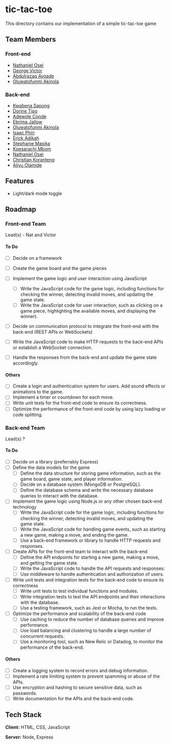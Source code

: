
# tic-tac-toe
This directory contains our implementation of a simple tic-tac-toe game
## Team Members

### Front-end
- [Nathaniel Osei](https://github.com/KwameSei)
- [George Victor](https://github.com/Bro-vick)
- [Abdulrazaq Ayoade](https://github.com/AYcrown77)
- [Oluwatofunmi Akinola](https://github.com/carvanino)

### Back-end
- [Kwabena Sapong](https://github.com/kwabenasapong)
- [Dorine Tipo](https://github.com/MissTipo)
- [Adewole Conde](https://github.com/phatboislym)
- [Ebrima Jallow](https://github.com/egjallow10)
- [Oluwatofunmi Akinola](https://github.com/carvanino)
- [Isaac Phiri](https://github.com/IsaacPhiri)
- [Erick Adikah](https://github.com/Erickadikah)
- [Stephanie Masika](https://github.com/MasikaII)
- [Kpesarachi Mbom](https://github.com/Bethel-Iyke)
- [Nathaniel Osei](https://github.com/KwameSei)
- [Christian Koranteng](https://github.com/kkfergie22)
- [Aliyu Olamide](https://github.com/IamLam163)




## Features

- Light/dark mode toggle


## Roadmap

### Front-end Team
Lead(s) - Nat and Victor

#### To Do

- [ ] Decide on a framework

- [ ] Create the game board and the game pieces

- [ ] Implement the game logic and user interaction using JavaScript
    - [ ]  Write the JavaScript code for the game logic, including functions for checking the winner, detecting invalid moves, and updating the game state.
    - [ ]  Write the JavaScript code for user interaction, such as clicking on a game piece, highlighting the available moves, and displaying the winner).

- [ ]  Decide on communication protocol to integrate the front-end with the back-end (REST APIs or WebSockets)
- [ ]  Write the JavaScript code to make HTTP requests to the back-end APIs or establish a WebSocket connection.
- [ ]  Handle the responses from the back-end and update the game state accordingly.
        

#### Others

- [ ]  Create a login and authentication system for users.
Add sound effects or animations to the game.
- [ ]  Implement a timer or countdown for each move.
- [ ]  Write unit tests for the front-end code to ensure its correctness.
- [ ]  Optimize the performance of the front-end code by using lazy loading or code splitting.

### Back-end Team
Lead(s) ?  

#### To Do
- [ ]  Decide on a library (preferrably Express)
- [ ]  Define the data models for the game
    - [ ]  Define the data structure for storing game information, such as the game board, game state, and player information.
    - [ ]  Decide on a database system (MongoDB or PostgreSQL).
    - [ ]  Define the database schema and write the necessary database queries to interact with the database.
- [ ]  Implement the game logic using Node.js or any other chosen back-end technology
    - [ ]  Write the JavaScript code for the game logic, including functions for checking the winner, detecting invalid moves, and updating the game state.
    - [ ]  Write the JavaScript code for handling game events, such as starting a new game, making a move, and ending the game.
    - [ ]  Use a back-end framework or library to handle HTTP requests and responses.
- [ ]  Create APIs for the front-end team to interact with the back-end
    - [ ]  Define the API endpoints for starting a new game, making a move, and getting the game state.
    - [ ]  Write the JavaScript code to handle the API requests and responses.
    - [ ]  Use middleware to handle authentication and authorization of users.
- [ ]  Write unit tests and integration tests for the back-end code to ensure its correctness
    - [ ]  Write unit tests to test individual functions and modules.
    - [ ]  Write integration tests to test the API endpoints and their interactions with the database.
    - [ ]  Use a testing framework, such as Jest or Mocha, to run the tests.
- [ ] Optimize the performance and scalability of the back-end code
    - [ ] Use caching to reduce the number of database queries and improve performance.
    - [ ] Use load balancing and clustering to handle a large number of concurrent requests.
    - [ ] Use a monitoring tool, such as New Relic or Datadog, to monitor the performance of the back-end.

#### Others
- [ ]  Create a logging system to record errors and debug information.
- [ ]  Implement a rate limiting system to prevent spamming or abuse of the APIs.
- [ ]  Use encryption and hashing to secure sensitive data, such as passwords.
- [ ]  Write documentation for the APIs and the back-end code.
## Tech Stack

**Client:** HTML, CSS, JavaScript

**Server:** Node, Express

